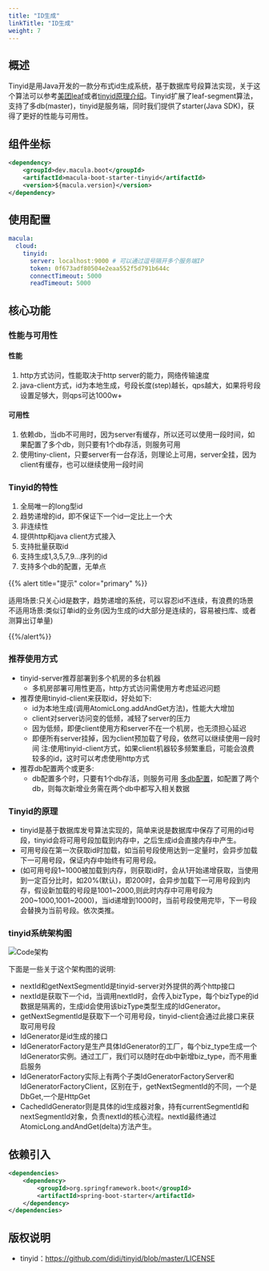 ```yaml
---
title: "ID生成"
linkTitle: "ID生成"
weight: 7
---
```




## 概述

Tinyid是用Java开发的一款分布式id生成系统，基于数据库号段算法实现，关于这个算法可以参考[美团leaf](https://tech.meituan.com/MT_Leaf.html)或者[tinyid原理介绍](https://github.com/didi/tinyid/wiki/tinyid原理介绍)。Tinyid扩展了leaf-segment算法，支持了多db(master)，tinyid是服务端，同时我们提供了starter(Java SDK)，获得了更好的性能与可用性。



## 组件坐标

```xml
<dependency>
    <groupId>dev.macula.boot</groupId>
    <artifactId>macula-boot-starter-tinyid</artifactId>
    <version>${macula.version}</version>
</dependency>
```



## 使用配置

```yaml
macula:
  cloud:
    tinyid:
      server: localhost:9000 # 可以通过逗号隔开多个服务端IP
      token: 0f673adf80504e2eaa552f5d791b644c
      connectTimeout: 5000
      readTimeout: 5000
```



## 核心功能

### 性能与可用性

#### 性能

1. http方式访问，性能取决于http server的能力，网络传输速度
2. java-client方式，id为本地生成，号段长度(step)越长，qps越大，如果将号段设置足够大，则qps可达1000w+

#### 可用性

1. 依赖db，当db不可用时，因为server有缓存，所以还可以使用一段时间，如果配置了多个db，则只要有1个db存活，则服务可用
2. 使用tiny-client，只要server有一台存活，则理论上可用，server全挂，因为client有缓存，也可以继续使用一段时间

### Tinyid的特性

1. 全局唯一的long型id
2. 趋势递增的id，即不保证下一个id一定比上一个大
3. 非连续性
4. 提供http和java client方式接入
5. 支持批量获取id
6. 支持生成1,3,5,7,9...序列的id
7. 支持多个db的配置，无单点

{{% alert title="提示" color="primary" %}}

适用场景:只关心id是数字，趋势递增的系统，可以容忍id不连续，有浪费的场景
		不适用场景:类似订单id的业务(因为生成的id大部分是连续的，容易被扫库、或者测算出订单量)

{{%/alert%}}

### 推荐使用方式

- tinyid-server推荐部署到多个机房的多台机器
  - 多机房部署可用性更高，http方式访问需使用方考虑延迟问题
- 推荐使用tinyid-client来获取id，好处如下:
  - id为本地生成(调用AtomicLong.addAndGet方法)，性能大大增加
  - client对server访问变的低频，减轻了server的压力
  - 因为低频，即便client使用方和server不在一个机房，也无须担心延迟
  - 即便所有server挂掉，因为client预加载了号段，依然可以继续使用一段时间 注:使用tinyid-client方式，如果client机器较多频繁重启，可能会浪费较多的id，这时可以考虑使用http方式
- 推荐db配置两个或更多:
  - db配置多个时，只要有1个db存活，则服务可用 [多db配置](https://github.com/didi/tinyid/wiki/Tinyid-server-config#多db配置)，如配置了两个db，则每次新增业务需在两个db中都写入相关数据

### Tinyid的原理

- tinyid是基于数据库发号算法实现的，简单来说是数据库中保存了可用的id号段，tinyid会将可用号段加载到内存中，之后生成id会直接内存中产生。
- 可用号段在第一次获取id时加载，如当前号段使用达到一定量时，会异步加载下一可用号段，保证内存中始终有可用号段。
- (如可用号段1~1000被加载到内存，则获取id时，会从1开始递增获取，当使用到一定百分比时，如20%(默认)，即200时，会异步加载下一可用号段到内存，假设新加载的号段是1001~2000,则此时内存中可用号段为200~1000,1001~2000)，当id递增到1000时，当前号段使用完毕，下一号段会替换为当前号段。依次类推。

### tinyid系统架构图

![Code架构](../images/tinyid.png)

下面是一些关于这个架构图的说明:

- nextId和getNextSegmentId是tinyid-server对外提供的两个http接口
- nextId是获取下一个id，当调用nextId时，会传入bizType，每个bizType的id数据是隔离的，生成id会使用该bizType类型生成的IdGenerator。
- getNextSegmentId是获取下一个可用号段，tinyid-client会通过此接口来获取可用号段
- IdGenerator是id生成的接口
- IdGeneratorFactory是生产具体IdGenerator的工厂，每个biz_type生成一个IdGenerator实例。通过工厂，我们可以随时在db中新增biz_type，而不用重启服务
- IdGeneratorFactory实际上有两个子类IdGeneratorFactoryServer和IdGeneratorFactoryClient，区别在于，getNextSegmentId的不同，一个是DbGet,一个是HttpGet
- CachedIdGenerator则是具体的id生成器对象，持有currentSegmentId和nextSegmentId对象，负责nextId的核心流程。nextId最终通过AtomicLong.andAndGet(delta)方法产生。



## 依赖引入

```xml
<dependencies>
    <dependency>
        <groupId>org.springframework.boot</groupId>
        <artifactId>spring-boot-starter</artifactId>
    </dependency>
</dependencies>
```



## 版权说明

- tinyid：https://github.com/didi/tinyid/blob/master/LICENSE
